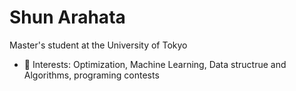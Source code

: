 # Shun Arahata 

Master's student at the University of Tokyo

- 🔭 Interests: Optimization, Machine Learning, Data structrue and Algorithms, programing contests
